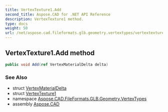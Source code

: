 ```yaml
---
title: VertexTexture1.Add
second_title: Aspose.CAD for .NET API Reference
description: VertexTexture1 method. 
type: docs
weight: 50
url: /net/aspose.cad.fileformats.glb.geometry.vertextypes/vertextexture1/add/
---
```

## VertexTexture1.Add method

```csharp
public void Add(ref VertexMaterialDelta delta)
```

### See Also

* struct [VertexMaterialDelta](../../vertexmaterialdelta/)
* struct [VertexTexture1](../)
* namespace [Aspose.CAD.FileFormats.GLB.Geometry.VertexTypes](../../vertextexture1/)
* assembly [Aspose.CAD](../../../)


